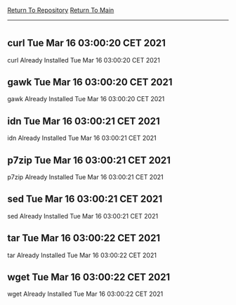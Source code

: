 [Return To Repository](https://github.com/bast69/piholeparser/)
[Return To Main](https://github.com/bast69/piholeparser/blob/master/RecentRunLogs/Mainlog.md)
____________________________________
# 
## curl Tue Mar 16 03:00:20 CET 2021
curl Already Installed Tue Mar 16 03:00:20 CET 2021
## gawk Tue Mar 16 03:00:20 CET 2021
gawk Already Installed Tue Mar 16 03:00:20 CET 2021
## idn Tue Mar 16 03:00:21 CET 2021
idn Already Installed Tue Mar 16 03:00:21 CET 2021
## p7zip Tue Mar 16 03:00:21 CET 2021
p7zip Already Installed Tue Mar 16 03:00:21 CET 2021
## sed Tue Mar 16 03:00:21 CET 2021
sed Already Installed Tue Mar 16 03:00:21 CET 2021
## tar Tue Mar 16 03:00:22 CET 2021
tar Already Installed Tue Mar 16 03:00:22 CET 2021
## wget Tue Mar 16 03:00:22 CET 2021
wget Already Installed Tue Mar 16 03:00:22 CET 2021
